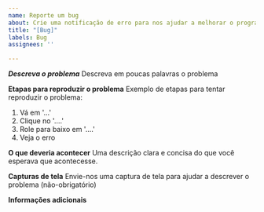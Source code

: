 ```yaml
---
name: Reporte um bug
about: Crie uma notificação de erro para nos ajudar a melhorar o programa
title: "[Bug]"
labels: Bug
assignees: ''

---
```


***Descreva o problema***
Descreva em poucas palavras o problema

**Etapas para reproduzir o problema**
Exemplo de etapas para tentar reproduzir o problema:
1. Vá em '...'
2. Clique no '....'
3. Role para baixo em '....'
4. Veja o erro

**O que deveria acontecer**
Uma descrição clara e concisa do que você esperava que acontecesse.

**Capturas de tela**
Envie-nos uma captura de tela para ajudar a descrever o problema (não-obrigatório)

**Informações adicionais**
